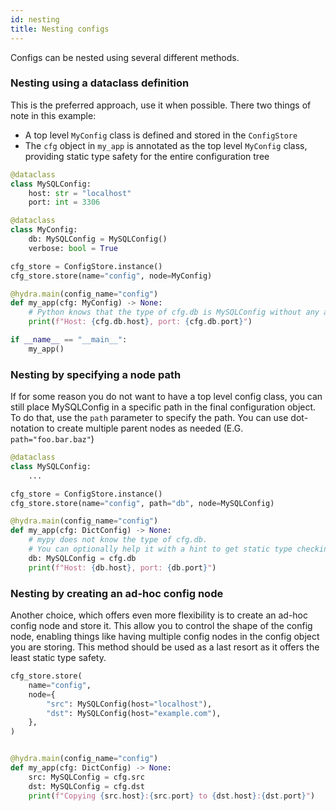 ```yaml
---
id: nesting
title: Nesting configs
---
```

Configs can be nested using several different methods.

### Nesting using a dataclass definition
This is the preferred approach, use it when possible.
There two things of note in this example:
- A top level `MyConfig` class is defined and stored in the `ConfigStore`
- The `cfg` object in `my_app` is annotated as the top level `MyConfig` class, providing static type safety for 
the entire configuration tree
 
```python
@dataclass
class MySQLConfig:
    host: str = "localhost"
    port: int = 3306

@dataclass
class MyConfig:
    db: MySQLConfig = MySQLConfig()
    verbose: bool = True

cfg_store = ConfigStore.instance()
cfg_store.store(name="config", node=MyConfig)

@hydra.main(config_name="config")
def my_app(cfg: MyConfig) -> None:
    # Python knows that the type of cfg.db is MySQLConfig without any additional hints
    print(f"Host: {cfg.db.host}, port: {cfg.db.port}")

if __name__ == "__main__":
    my_app()
```

### Nesting by specifying a node path
If for some reason you do not want to have a top level config class, you can still place MySQLConfig 
in a specific path in the final configuration object. To do that, use the `path` parameter to specify the path.
You can use dot-notation to create multiple parent nodes as needed (E.G. `path="foo.bar.baz"`)  

```python
@dataclass
class MySQLConfig:
    ...

cfg_store = ConfigStore.instance()
cfg_store.store(name="config", path="db", node=MySQLConfig)

@hydra.main(config_name="config")
def my_app(cfg: DictConfig) -> None:
    # mypy does not know the type of cfg.db.
    # You can optionally help it with a hint to get static type checking.
    db: MySQLConfig = cfg.db
    print(f"Host: {db.host}, port: {db.port}")
```

### Nesting by creating an ad-hoc config node
Another choice, which offers even more flexibility is to create an ad-hoc config node and store it.
This allow you to control the shape of the config node, enabling things like having multiple config nodes in the config
object you are storing. This method should be used as a last resort as it offers the least static type safety.

```python
cfg_store.store(
    name="config",
    node={
        "src": MySQLConfig(host="localhost"),
        "dst": MySQLConfig(host="example.com"),
    },
)


@hydra.main(config_name="config")
def my_app(cfg: DictConfig) -> None:
    src: MySQLConfig = cfg.src
    dst: MySQLConfig = cfg.dst
    print(f"Copying {src.host}:{src.port} to {dst.host}:{dst.port}")
```
